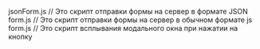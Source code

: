 jsonForm.js  // Это скрипт отправки формы на сервер в формате JSON
<br/>
form.js  // Это скрипт отправки формы на сервер в обычном формате js
<br/>
form.js  // Это скрипт всплывания модального окна при нажатии на кнопку

